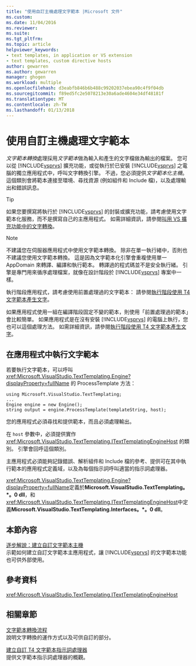 ```yaml
---
title: "使用自訂主機處理文字範本 |Microsoft 文件"
ms.custom: 
ms.date: 11/04/2016
ms.reviewer: 
ms.suite: 
ms.tgt_pltfrm: 
ms.topic: article
helpviewer_keywords:
- text templates, in application or VS extension
- text templates, custom directive hosts
author: gewarren
ms.author: gewarren
manager: ghogen
ms.workload: multiple
ms.openlocfilehash: d3eabfb846b6b488c99202037ebea90c4f9f04db
ms.sourcegitcommit: f89ed5fc2e5078213e30a6ade4604e34df48181f
ms.translationtype: MT
ms.contentlocale: zh-TW
ms.lasthandoff: 01/13/2018
---
```

# <a name="processing-text-templates-by-using-a-custom-host"></a>使用自訂主機處理文字範本
*文字範本轉換*處理採用*文字範本*做為輸入和產生的文字檔做為輸出的檔案。 您可以從 [!INCLUDE[vsprvs](../code-quality/includes/vsprvs_md.md)] 擴充功能，或從執行於已安裝 [!INCLUDE[vsprvs](../code-quality/includes/vsprvs_md.md)] 之電腦的獨立應用程式中，呼叫文字轉換引擎。 不過，您必須提供*文字範本化主機*。 這個類別會將範本連接至環境、尋找資源 (例如組件和 Include 檔)，以及處理輸出和錯誤訊息。  
  
> [!TIP]
>  如果您要撰寫將執行於 [!INCLUDE[vsprvs](../code-quality/includes/vsprvs_md.md)] 的封裝或擴充功能，請考慮使用文字範本化服務，而不是撰寫自己的主應用程式。 如需詳細資訊，請參閱[叫用 VS 擴充功能中的文字轉換](../modeling/invoking-text-transformation-in-a-vs-extension.md)。  
  
> [!NOTE]
>  不建議您在伺服器應用程式中使用文字範本轉換。 除非在單一執行緒中，否則也不建議您使用文字範本轉換。 這是因為文字範本化引擎會重複使用單一 AppDomain 來轉譯、編譯和執行範本。 轉譯過的程式碼並不是安全執行緒。 引擎是專門用來循序處理檔案，就像在設計階段於 [!INCLUDE[vsprvs](../code-quality/includes/vsprvs_md.md)] 專案中一樣。  
>   
>  執行階段應用程式，請考慮使用前置處理過的文字範本： 請參閱[執行階段使用 T4 文字範本產生文字](../modeling/run-time-text-generation-with-t4-text-templates.md)。  
  
 如果應用程式使用一組在編譯階段固定不變的範本，則使用「前置處理過的範本」會比較簡單。 如果應用程式是在沒有安裝 [!INCLUDE[vsprvs](../code-quality/includes/vsprvs_md.md)] 的電腦上執行，您也可以這個處理方法。 如需詳細資訊，請參閱[執行階段使用 T4 文字範本產生文字](../modeling/run-time-text-generation-with-t4-text-templates.md)。  
  
## <a name="executing-a-text-template-in-your-application"></a>在應用程式中執行文字範本  
 若要執行文字範本，可以呼叫 <xref:Microsoft.VisualStudio.TextTemplating.Engine?displayProperty=fullName> 的 ProcessTemplate 方法：  
  
```  
using Microsoft.VisualStudio.TextTemplating;  
...  
Engine engine = new Engine();  
string output = engine.ProcessTemplate(templateString, host);  
```  
  
 您的應用程式必須尋找和提供範本，而且必須處理輸出。  
  
 在 `host` 參數中，必須提供實作 <xref:Microsoft.VisualStudio.TextTemplating.ITextTemplatingEngineHost> 的類別。 引擎會回呼這個類別。  
  
 主應用程式必須能夠記錄錯誤、解析組件和 Include 檔的參考、提供可在其中執行範本的應用程式定義域，以及為每個指示詞呼叫適當的指示詞處理器。  
  
 <xref:Microsoft.VisualStudio.TextTemplating.Engine?displayProperty=fullName>定義於**Microsoft.VisualStudio.TextTemplating。\*。0 dll**，和<xref:Microsoft.VisualStudio.TextTemplating.ITextTemplatingEngineHost>中定義**Microsoft.VisualStudio.TextTemplating.Interfaces。\*。0 dll**。  
  
## <a name="in-this-section"></a>本節內容  
 [逐步解說：建立自訂文字範本主機](../modeling/walkthrough-creating-a-custom-text-template-host.md)  
 示範如何建立自訂文字範本主應用程式，讓 [!INCLUDE[vsprvs](../code-quality/includes/vsprvs_md.md)] 的文字範本功能也可供外部使用。  
  
## <a name="reference"></a>參考資料  
 <xref:Microsoft.VisualStudio.TextTemplating.ITextTemplatingEngineHost>  
  
## <a name="related-sections"></a>相關章節  
 [文字範本轉換流程](../modeling/the-text-template-transformation-process.md)  
 說明文字轉換的運作方式以及可供自訂的部分。  
  
 [建立自訂 T4 文字範本指示詞處理器](../modeling/creating-custom-t4-text-template-directive-processors.md)  
 提供文字範本指示詞處理器的概觀。